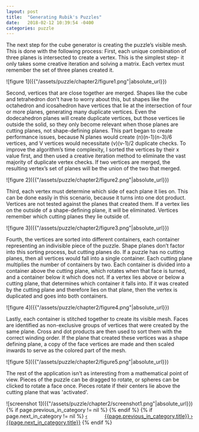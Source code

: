 ```yaml
---
layout: post
title:  "Generating Rubik's Puzzles"
date:   2018-02-12 10:39:54 -0400
categories: puzzle
---
```

<p>
The next step for the cube generator is creating the puzzle’s visible mesh. This is done with the following process:
First, each unique combination of three planes is intersected to create a vertex. This is the simplest step- it only takes some creative iteration and solving a matrix. Each vertex must remember the set of three planes created it. 
</p>
![figure 1]({{"/assets/puzzle/chapter2/figure1.png"|absolute_url}})
<p>
Second, vertices that are close together are merged. Shapes like the cube and tetrahedron don’t have to worry about this, but shapes like the octahedron and icosahedron have vertices that lie at the intersection of four or more planes, generating many duplicate vertices. Even the dodecahedron planes will create duplicate vertices, but those vertices lie outside the solid, so they only become relevant when those planes are cutting planes, not shape-defining planes. This part began to create performance issues, because N planes would create (n)(n-1)(n-3)/6 vertices, and V vertices would necessitate (v)(v-1)/2 duplicate checks. To improve the algorithm’s time complexity, I sorted the vertices by their x value first, and then used a creative iteration method to eliminate the vast majority of duplicate vertex checks. If two vertices are merged, the resulting vertex’s set of planes will be the union of the two that merged. 
</p>
![figure 2]({{"/assets/puzzle/chapter2/figure2.png"|absolute_url}})
<p>
Third, each vertex must determine which side of each plane it lies on. This can be done easily in this scenario, because it turns into one dot product. Vertices are not tested against the planes that created them. If a vertex lies on the outside of a shape-defining plane, it will be eliminated. Vertices remember which cutting planes they lie outside of. 
</p>
![figure 3]({{"/assets/puzzle/chapter2/figure3.png"|absolute_url}})
<p>
Fourth, the vertices are sorted into different containers, each container representing an indivisible piece of the puzzle. Shape planes don’t factor into this sorting process, but cutting planes do. If a puzzle has no cutting planes, then all vertices would fall into a single container. Each cutting plane multiplies the number of containers by two. Each container is divided into a container above the cutting plane, which rotates when that face is turned, and a container below it which does not. If a vertex lies above or below a cutting plane, that determines which container it falls into. If it was created by the cutting plane and therefore lies on that plane, then the vertex is duplicated and goes into both containers. 
</p>
![figure 4]({{"/assets/puzzle/chapter2/figure4.png"|absolute_url}})
<p>
Lastly, each container is stitched together to create its visible mesh. Faces are identified as non-exclusive groups of vertices that were created by the same plane. Cross and dot products are then used to sort them with the correct winding order. If the plane that created these vertices was a shape defining plane, a copy of the face vertices are made and then scaled inwards to serve as the colored part of the mesh. 
</p>
![figure 5]({{"/assets/puzzle/chapter2/figure5.png"|absolute_url}})
<p>
The rest of the application isn't as interesting from a mathematical point of view. Pieces of the puzzle can be dragged to rotate, or spheres can be clicked to rotate a face once. Pieces rotate if their centers lie above the cutting plane that was 'activated'.
</p>
![screenshot 1]({{"/assets/puzzle/chapter2/screenshot1.png"|absolute_url}})


<div>
{% if page.previous_in_category != nil %}
<a href="{{page.previous_in_category.url}}" style="float:right;">{{page.previous_in_category.title}} &#8250;</a>
{% endif %}
{% if page.next_in_category != nil %}
<a href="{{page.next_in_category.url}}" class="float:left;">&#8249; {{page.next_in_category.title}}</a>
{% endif %}
</div>










